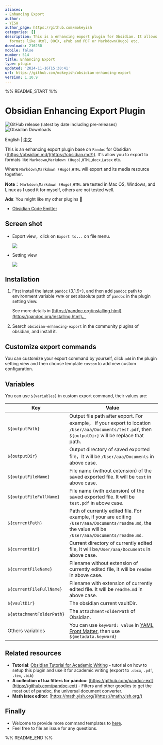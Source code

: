 ```yaml
---
aliases:
- Enhancing Export
author:
- YISH
author_page: https://github.com/mokeyish
categories: []
description: This is a enhancing export plugin for Obsidian. It allows to export to
  formats like Html, DOCX, ePub and PDF or Markdown(Hugo) etc.
downloads: 216250
mobile: false
number: 514
title: Enhancing Export
type: plugin
updated: '2024-11-16T15:30:41'
url: https://github.com/mokeyish/obsidian-enhancing-export
version: 1.10.9
---
```


%% README_START %%

# Obsidian Enhancing Export Plugin

![GitHub release (latest by date including pre-releases)](https://img.shields.io/github/v/release/mokeyish/obsidian-enhancing-export?display_name=tag&include_prereleases)
![Obsidian Downloads](https://img.shields.io/badge/dynamic/json?logo=obsidian&color=%23483699&label=downloads&query=%24%5B%27obsidian-enhancing-export%27%5D.downloads&url=https%3A%2F%2Fraw.githubusercontent.com%2Fobsidianmd%2Fobsidian-releases%2Fmaster%2Fcommunity-plugin-stats.json)

English | [中文](https://github.com/mokeyish/obsidian-enhancing-export/blob/master/README_zh-CN.md)

This is an enhancing export plugin base on `Pandoc` for Obsidian ([https://obsidian.md/](https://obsidian.md/)). It's allow you to export to formats like `Markdown`,`Markdown (Hugo)`,`HTML`,`docx`,`Latex` etc.

Where `Markdown`,`Markdown (Hugo)`,`HTML` will export and its media resource together.

**Note：**  `Markdown`,`Markdown (Hugo)`,`HTML` are tested in Mac OS, Windows, and Linux as I used it for myself, others are not tested well.


**Ads**: You might like my other plugins 🤪
- [Obsidian Code Emitter](https://github.com/mokeyish/obsidian-code-emitter)


## Screen shot

- Export view，click on `Export to...` on file menu.

  ![](https://raw.githubusercontent.com/mokeyish/obsidian-enhancing-export/master/screenshot/exportview_en-US.png)
- Setting view

  ![](https://raw.githubusercontent.com/mokeyish/obsidian-enhancing-export/master/screenshot/settingview_en-US.png)

## Installation

1. First install the latest `pandoc` (3.1.9+), and then add `pandoc` path to environment variable `PATH` or set absolute path of `pandoc` in the plugin setting view.

   See more details in [https://pandoc.org/installing.html](https://pandoc.org/installing.html)。

2. Search `obsidian-enhancing-export` in the community plugins of obsidian, and install it.

## Customize export commands

You can customize your export command by yourself, click `add` in the plugin setting view and then choose template `custom` to add new custom configuration.

## Variables 

You can use `${variables}` in custom export command, their values are:

| Key                       | Value                                                        |
| ------------------------- | ------------------------------------------------------------ |
| `${outputPath}`           | Output file path after export. For example， if your export to location `/User/aaa/Documents/test.pdf`, then `${outputDir}`  will be replace that path. |
| `${outputDir}`            | Output directory of saved exported file，It will be `/User/aaa/Documents` in above case. |
| `${outputFileName}`       | File name (without extension)  of the saved exported file. It will be `test` in above case. |
| `${outputFileFullName}`   | File name (with extension)  of the saved exported file. It will be `test.pdf` in above case. |
| `${currentPath}`          | Path of currently edited file. For example, if your are editing `/User/aaa/Documents/readme.md`, the the value will be `/User/aaa/Documents/readme.md`. |
| `${currentDir}`           | Current directory of currently edited file, It will be`/User/aaa/Documents` in above case. |
| `${currentFileName}`      | Filename without extension of currently edited file, It will be `readme` in above case. |
| `${currentFileFullName}`  | Filename with extension of currently edited file. It will be `readme.md` in above case. |
| `${vaultDir}`             | The obsidian current vaultDir.                               |
| `${attachmentFolderPath}` | The `attachmentFolderPath` of Obsidian.                      |
| Others variables          | You can use `keyword: value` in [YAML Front Matter](https://jekyllrb.com/docs/front-matter/), then use `${metadata.keyword}` |

## Related resources

- **Tutorial**: [Obsidian Tutorial for Academic Writing](https://betterhumans.pub/obsidian-tutorial-for-academic-writing-87b038060522) - tutorial on how to setup this plugin and use it for academic writing (export to `.docx`, `.pdf`, `.tex`, `.bib`)
- **A collection of lua filters for pandoc**: [https://github.com/pandoc-ext](https://github.com/pandoc-ext) - Filters and other goodies to get the most out of pandoc, the universal document converter.
- **Math latex editor**: [https://math.yish.org/](https://math.yish.org/)

## Finally

- Welcome to provide more command templates to [here](src/export_templates.ts).
- Feel free to file an issue for any questions.


%% README_END %%